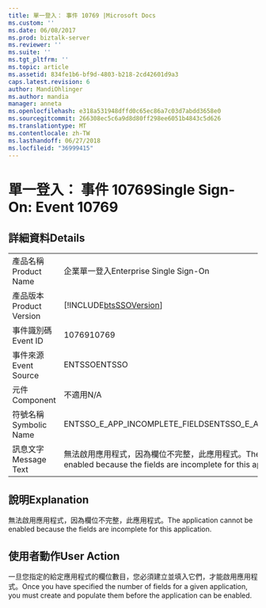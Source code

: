 ```yaml
---
title: 單一登入： 事件 10769 |Microsoft Docs
ms.custom: ''
ms.date: 06/08/2017
ms.prod: biztalk-server
ms.reviewer: ''
ms.suite: ''
ms.tgt_pltfrm: ''
ms.topic: article
ms.assetid: 834fe1b6-bf9d-4803-b218-2cd42601d9a3
caps.latest.revision: 6
author: MandiOhlinger
ms.author: mandia
manager: anneta
ms.openlocfilehash: e318a531948dffd0c65ec86a7c03d7abdd3658e0
ms.sourcegitcommit: 266308ec5c6a9d8d80ff298ee6051b4843c5d626
ms.translationtype: MT
ms.contentlocale: zh-TW
ms.lasthandoff: 06/27/2018
ms.locfileid: "36999415"
---
```

# <a name="single-sign-on-event-10769"></a><span data-ttu-id="27b56-102">單一登入： 事件 10769</span><span class="sxs-lookup"><span data-stu-id="27b56-102">Single Sign-On: Event 10769</span></span>
## <a name="details"></a><span data-ttu-id="27b56-103">詳細資料</span><span class="sxs-lookup"><span data-stu-id="27b56-103">Details</span></span>  
  
|                 |                                                                                           |
|-----------------|-------------------------------------------------------------------------------------------|
|  <span data-ttu-id="27b56-104">產品名稱</span><span class="sxs-lookup"><span data-stu-id="27b56-104">Product Name</span></span>   |                                 <span data-ttu-id="27b56-105">企業單一登入</span><span class="sxs-lookup"><span data-stu-id="27b56-105">Enterprise Single Sign-On</span></span>                                 |
| <span data-ttu-id="27b56-106">產品版本</span><span class="sxs-lookup"><span data-stu-id="27b56-106">Product Version</span></span> |                [!INCLUDE[btsSSOVersion](../includes/btsssoversion-md.md)]                 |
|    <span data-ttu-id="27b56-107">事件識別碼</span><span class="sxs-lookup"><span data-stu-id="27b56-107">Event ID</span></span>     |                                           <span data-ttu-id="27b56-108">10769</span><span class="sxs-lookup"><span data-stu-id="27b56-108">10769</span></span>                                           |
|  <span data-ttu-id="27b56-109">事件來源</span><span class="sxs-lookup"><span data-stu-id="27b56-109">Event Source</span></span>   |                                          <span data-ttu-id="27b56-110">ENTSSO</span><span class="sxs-lookup"><span data-stu-id="27b56-110">ENTSSO</span></span>                                           |
|    <span data-ttu-id="27b56-111">元件</span><span class="sxs-lookup"><span data-stu-id="27b56-111">Component</span></span>    |                                            <span data-ttu-id="27b56-112">不適用</span><span class="sxs-lookup"><span data-stu-id="27b56-112">N/A</span></span>                                            |
|  <span data-ttu-id="27b56-113">符號名稱</span><span class="sxs-lookup"><span data-stu-id="27b56-113">Symbolic Name</span></span>  |                              <span data-ttu-id="27b56-114">ENTSSO_E_APP_INCOMPLETE_FIELDS</span><span class="sxs-lookup"><span data-stu-id="27b56-114">ENTSSO_E_APP_INCOMPLETE_FIELDS</span></span>                               |
|  <span data-ttu-id="27b56-115">訊息文字</span><span class="sxs-lookup"><span data-stu-id="27b56-115">Message Text</span></span>   | <span data-ttu-id="27b56-116">無法啟用應用程式，因為欄位不完整，此應用程式。</span><span class="sxs-lookup"><span data-stu-id="27b56-116">The application cannot be enabled because the fields are incomplete for this application.</span></span> |
  
## <a name="explanation"></a><span data-ttu-id="27b56-117">說明</span><span class="sxs-lookup"><span data-stu-id="27b56-117">Explanation</span></span>  
 <span data-ttu-id="27b56-118">無法啟用應用程式，因為欄位不完整，此應用程式。</span><span class="sxs-lookup"><span data-stu-id="27b56-118">The application cannot be enabled because the fields are incomplete for this application.</span></span>  
  
## <a name="user-action"></a><span data-ttu-id="27b56-119">使用者動作</span><span class="sxs-lookup"><span data-stu-id="27b56-119">User Action</span></span>  
 <span data-ttu-id="27b56-120">一旦您指定的給定應用程式的欄位數目，您必須建立並填入它們，才能啟用應用程式。</span><span class="sxs-lookup"><span data-stu-id="27b56-120">Once you have specified the number of fields for a given application, you must create and populate them before the application can be enabled.</span></span>